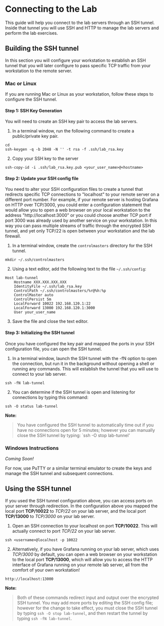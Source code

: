 # Connecting to the Lab
This guide will help you connect to the lab servers through an SSH tunnel. Inside that tunnel you will use SSH and HTTP to manage the lab servers and perform the lab exercises.

## Building the SSH tunnel
In this section you will configure your workstation to establish an SSH tunnel that you will later configure to pass specific TCP traffic from your workstation to the remote server.

### Mac or Linux
If you are running Mac or Linux as your workstation, follow these steps to configure the SSH tunnel.

#### Step 1: SSH Key Generation
You will need to create an SSH key pair to access the lab servers.

1. In a terminal window, run the following command to create a public/private key pair.
```
cd
ssh-keygen -q -b 2048 -N '' -t rsa -f .ssh/lab_rsa.key
```
2. Copy your SSH key to the server
```
ssh-copy-id -i .ssh/lab_rsa.key.pub <your_user_name>@<hostname>
```

#### Step 2: Update your SSH config file
You need to alter your SSH configuration files to create a tunnel that redirects specific TCP connections to "localhost" to your remote server on a different port number. For example, if your remote server is hosting Grafana on HTTP over TCP/3000, you could enter a configuration statement that would allow you to open a web browser on your local workstation to the address "http://localhost:3000" or you could choose another TCP port if port 3000 was already used by another service on your workstation. In this way you can pass multiple streams of traffic through the encrypted SSH tunnel, and yet only TCP/22 is open between your workstation and the lab firewall.

1. In a terminal window, create the `controlmasters` directory for the SSH tunnel.
```
mkdir ~/.ssh/controlmasters
```

2. Using a text editor, add the following text to the file `~/.ssh/config`:
```
Host lab-tunnel
    Hostname XXX.XXX.XXX.XXX
    IdentityFile ~/.ssh/lab_rsa.key
    ControlPath ~/.ssh/controlmasters/%r@%h:%p
    ControlMaster auto
    ControlPersist 5m
    LocalForward 10022 192.168.120.1:22
    LocalForward 13000 192.168.120.1:3000
    User your_user_name

```
3. Save the file and close the text editor.


#### Step 3: Initializing the SSH tunnel
Once you have configured the key pair and mapped the ports in your SSH configuration file, you can open the SSH tunnel.

1. In a terminal window, launch the SSH tunnel with the -fN option to open the connection, but run it in the background without opening a shell or running any commands. This will establish the tunnel that you will use to connect to your lab server.
```
ssh -fN lab-tunnel
```
2. You can determine if the SSH tunnel is open and listening for connections by typing this command:
```
ssh -O status lab-tunnel
```

**Note:**
> You have configured the SSH tunnel to automatically time out if you have no connections open for 5 minutes; however you can manually close the SSH tunnel by typing: `ssh -O stop lab-tunnel'
 
 
### Windows Instructions

*Coming Soon!*

For now, use PuTTY or a similar terminal emulator to create the keys and manage the SSH tunnel and subsequent connections.


 
## Using the SSH tunnel
If you used the SSH tunnel configuration above, you can access ports on your server through redirection. In the configuration above you mapped the local port **TCP/10022** to *TCP/22* on your lab server, and the local port **TCP/13000** to *TCP/3000* on your lab server.

1. Open an SSH connection to your localhost on port **TCP/10022**. This will actually connect to port *TCP/22* on your lab server.
```
ssh <username>@localhost -p 10022
```
2. Alternatively, if you have Grafana running on your lab server, which uses *TCP/3000* by default, you can open a web browser on your workstation to the local port **TCP/13000**, which will allow you to access the HTTP interface of Grafana running on your remote lab server, all from the comfort of your own workstation!
```
http://localhost:13000
```
**Note:**
> Both of these commands redirect input and output over the encrypted SSH tunnel. You may add more ports by editing the SSH config file; however for the change to take effect, you must close the SSH tunnel by typing `ssh -O stop lab-tunnel`, and then restart the tunnel by typing `ssh -fN lab-tunnel`.

